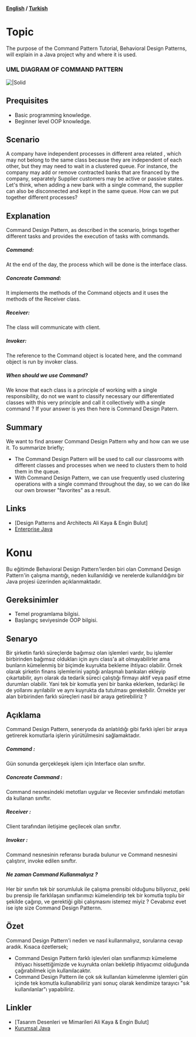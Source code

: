 #### [English](#topic) / [Turkish](#konu)
# Topic

The purpose of the Command Pattern Tutorial, Behavioral Design Patterns, will explain in a Java project why and where it is used.
### UML DIAGRAM OF COMMAND PATTERN

![|Solid](https://raw.githubusercontent.com/incubationhub/jee.oop/master/com.ihub.jee.oop/dp/behavioral/command/%C4%B1mages/CommandUML.PNG)


## Prequisites

* Basic programming knowledge.
* Beginner level OOP knowledge.

## Scenario

A company have independent processes in different area related , which may not belong to the same class because they are independent of each other, but they may need to wait in a clustered queue. For instance, the company may add or remove contracted banks that are financed by the company, separately Supplier customers may be active or passive states. Let's think, when adding a new bank with a single command, the supplier can also be disconnected and kept in the same queue. How can we put together different processes?

## Explanation

Command Design Pattern, as described in the scenario, brings together different tasks and provides the execution of tasks with commands.

##### Command:
At the end of the day, the process which will be done is the interface class.
##### Concreate Command:
It implements the methods of the Command objects and it uses the methods of the Receiver class.
##### Receiver:
The class will communicate with client.
##### Invoker:
The reference to the Command object is located here, and the command object is run by invoker class.

##### When should we use Command?

We know that each class is a principle of working with a single responsibility, do not we want to classify necessary our differentiated classes with this very principle and call it collectively with a single command ? If your answer is yes then here is Command Design Patern.

## Summary

We want to find answer Command Design Pattern why and how can we use it.
To summarize briefly;
* The Command Design Pattern will be used to call our classrooms with different classes and processes when we need to clusters them to hold them in the queue.
* With Command Design Pattern, we can use frequently used clustering operations with a single command throughout the day, so we can do like our own browser "favorites" as a result.

## Links

* [Design Patterns and Architects Ali Kaya & Engin Bulut]
* [Enterprise Java](http://www.kurumsaljava.com/category/designpatterns/)


# Konu

Bu eğitimde Behavioral Design Pattern'lerden biri olan Command Design Pattern'in çalışma mantığı, neden kullanıldığı ve nerelerde kullanıldığını bir Java projesi üzerinden açıklanmaktadır.

## Gereksinimler

*   Temel programlama bilgisi.
*   Başlangıç seviyesinde OOP bilgisi.

## Senaryo

Bir şirketin farklı süreçlerde bağımsız olan işlemleri vardır, bu işlemler birbirinden bağımsız oldukları için aynı class'a ait olmayabilirler ama bunların kümelenmiş bir biçimde kuyrukta bekleme ihtiyacı olabilir. Örnek olarak şirketin finans işlemlerini yaptığı anlaşmalı bankaları ekleyip çıkartabilir, ayrı olarak da tedarik süreci çalıştığı firmayı aktif veya pasif etme durumları olabilir. Yani tek bir komutla yeni bir banka eklerken, tedarikçi ile de yollarını ayrılabilir ve aynı kuyrukta da tutulması gerekebilir. Örnekte yer alan birbirinden farklı süreçleri nasıl bir araya getirebiliriz ? 

## Açıklama

Command Design Pattern, seneryoda da anlatıldığı gibi farklı işleri bir araya getirerek komutlarla işlerin yürütülmesini sağlamaktadır.

##### Command : 
Gün sonunda gerçekleşek işlem için Interface olan sınıftır.
##### Concreate Command : 
Command nesnesindeki metotları uygular ve Recevier sınıfındaki metotları da kullanan sınıftır.
##### Receiver : 
Client tarafından iletişime geçilecek olan sınıftır.
##### Invoker :
Command nesnesinin referansı burada bulunur ve Command nesnesini çalıştırır, invoke edilen sınıftır.

##### Ne zaman Command Kullanmalıyız ? 

Her bir sınıfın tek bir sorumluluk ile çalışma prensibi olduğunu biliyoruz, peki bu prensip ile farklılaşan sınıflarımızı kümelendirip tek bir komutla toplu bir şekilde çağırıp, ve gerektiği gibi çalışmasını istemez miyiz ? Cevabınız evet ise işte size Command Design Patternn.

## Özet

Command Design Pattern'i neden ve nasıl  kullanmalıyız, sorularına cevap aradık.
Kısaca özetlersek; 
*   Command Design Pattern farklı işlevleri olan sınıflarımızı kümeleme ihtiyacı hissettiğimizde ve kuyrukta onları bekletip ihtiyacımız olduğunda çağırabilmek için kullanılacaktır.
*   Command Design Pattern ile çok sık kullanılan kümelenme işlemleri gün içinde tek komutla kullanabiliriz yani sonuç olarak kendimize tarayıcı "sık kullanılanlar"ı yapabiliriz.

## Linkler

* [Tasarım Desenleri ve Mimarileri Ali Kaya & Engin Bulut]
* [Kurumsal Java](http://www.kurumsaljava.com/category/designpatterns/)
